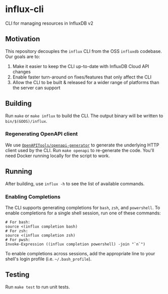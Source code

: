 # influx-cli

CLI for managing resources in InfluxDB v2

## Motivation

This repository decouples the `influx` CLI from the OSS `influxdb` codebase. Our goals are to:
1. Make it easier to keep the CLI up-to-date with InfluxDB Cloud API changes
2. Enable faster turn-around on fixes/features that only affect the CLI
3. Allow the CLI to be built & released for a wider range of platforms than the server can support

## Building

Run `make` or `make influx` to build the CLI. The output binary will be written to `bin/$(GOOS)/influx`.

### Regenerating OpenAPI client

We use [`OpenAPITools/openapi-generator`](https://github.com/OpenAPITools/openapi-generator) to generate
the underlying HTTP client used by the CLI. Run `make openapi` to re-generate the code. You'll need Docker
running locally for the script to work.

## Running

After building, use `influx -h` to see the list of available commands.

### Enabling Completions

The CLI supports generating completions for `bash`, `zsh`, and `powershell`. To enable completions for a
single shell session, run one of these commands:
```
# For bash:
source <(influx completion bash)
# For zsh:
source <(influx completion zsh)
# For pwsh:
Invoke-Expression ((influx completion powershell) -join "`n`")
```
To enable completions across sessions, add the appropriate line to your shell's login profile (i.e. `~/.bash_profile`).

## Testing

Run `make test` to run unit tests.
